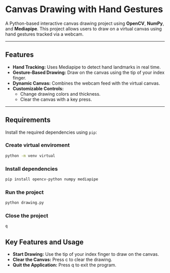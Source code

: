 # Canvas Drawing with Hand Gestures

A Python-based interactive canvas drawing project using **OpenCV**, **NumPy**, and **Mediapipe**. This project allows users to draw on a virtual canvas using hand gestures tracked via a webcam.

---

## Features

- **Hand Tracking:** Uses Mediapipe to detect hand landmarks in real time.
- **Gesture-Based Drawing:** Draw on the canvas using the tip of your index finger.
- **Dynamic Canvas:** Combines the webcam feed with the virtual canvas.
- **Customizable Controls:**
  - Change drawing colors and thickness.
  - Clear the canvas with a key press.

---

## Requirements

Install the required dependencies using `pip`:

### Create virtual enviroment
```bash
python -m venv virtual
```
### Install dependencies

```bash
pip install opencv-python numpy mediapipe
```

### Run the project
```bash
python drawing.py
```

### Close the project

```bash
q
```

## Key Features and Usage
- **Start Drawing:** Use the tip of your index finger to draw on the canvas.
- **Clear the Canvas:** Press c to clear the drawing.
- **Quit the Application:** Press q to exit the program.

